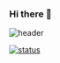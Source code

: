 ### Hi there 👋
![header](https://capsule-render.vercel.app/api?type=waving&color=auto&height=300&section=header&text=NJHDev&fontSize=70&animation=fadeIn&fontAlignY=38&desc=NSU%20E.E.%20Student&descAlignY=51&descAlign=62)

[![status](https://github-readme-stats.vercel.app/api?username=NJHDev&show_icons=true&title_color=B983FF&text_color=ddd&icon_color=94B3FD&bg_color=0d1117&border_color=fff&border_radius=10)](https://github.com/anuraghazra/github-readme-stats) 






<!--
**NJHdev/NJHDev** is a ✨ _special_ ✨ repository because its `README.md` (this file) appears on your GitHub profile.

Here are some ideas to get you started:

- 🔭 I’m currently working on ...
- 🌱 I’m currently learning ...
- 👯 I’m looking to collaborate on ...
- 🤔 I’m looking for help with ...
- 💬 Ask me about ...
- 📫 How to reach me: ...
- 😄 Pronouns: ...
- ⚡ Fun fact: ...
-->
